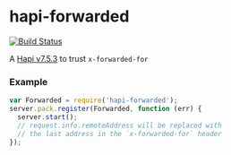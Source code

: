 # hapi-forwarded

[![Build Status](https://travis-ci.org/jasisk/hapi-forwarded.svg)](https://travis-ci.org/jasisk/hapi-forwarded)

A [Hapi v7.5.3](/hapijs/hapi/tree/v7.5.3/) to trust `x-forwarded-for`

### Example

``` js
var Forwarded = require('hapi-forwarded');
server.pack.register(Forwarded, function (err) {
  server.start();
  // request.info.remoteAddress will be replaced with
  // the last address in the `x-forwarded-for` header
});
```
